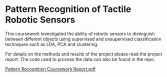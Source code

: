 # Pattern Recognition of Tactile Robotic Sensors

This coursework investigated the ability of robotic sensors to distinguish between different objects using supervised and unsupervised classification techniques such as LDA, PCA and clustering.

For details on the methods and results of the project please read the project report. The code used to process the data can also be found in the repo.

[Pattern Recognition Coursework Report.pdf](https://github.com/ss16318/PatternRecognitionCW/files/9047130/Pattern.Recognition.Coursework.Report.pdf)

